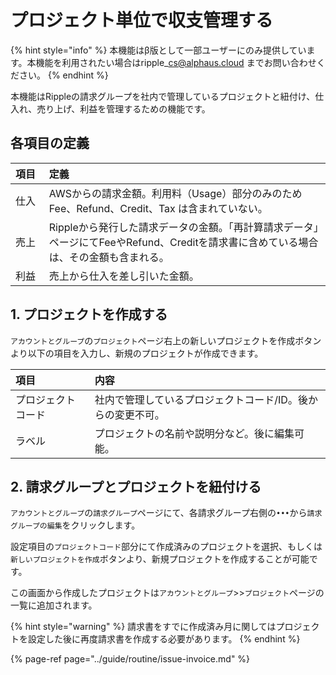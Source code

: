 # プロジェクト単位で収支管理する

{% hint style="info" %}
本機能はβ版として一部ユーザーにのみ提供しています。本機能を利用されたい場合はripple\_cs@alphaus.cloud までお問い合わせください。
{% endhint %}

本機能はRippleの請求グループを社内で管理しているプロジェクトと紐付け、仕入れ、売り上げ、利益を管理するための機能です。

## 各項目の定義 <a id="meaning"></a>

| 項目　 | 定義 |
| :--- | :--- |
| 仕入 | AWSからの請求金額。利用料（Usage）部分のみのため Fee、Refund、Credit、Tax は含まれていない。 |
| 売上 | Rippleから発行した請求データの金額。「再計算請求データ」ページにてFeeやRefund、Creditを請求書に含めている場合は、その金額も含まれる。 |
| 利益 | 売上から仕入を差し引いた金額。 |

## 1. プロジェクトを作成する <a id="create-project"></a>

`アカウントとグループ`の`プロジェクト`ページ右上の新しいプロジェクトを作成ボタンより以下の項目を入力し、新規のプロジェクトが作成できます。

| 項目 | 内容 |
| :--- | :--- |
| プロジェクトコード | 社内で管理しているプロジェクトコード/ID。後からの変更不可。 |
| ラベル | プロジェクトの名前や説明分など。後に編集可能。 |

## 2. 請求グループとプロジェクトを紐付ける <a id="attach-project"></a>

`アカウントとグループ`の`請求グループ`ページにて、各請求グループ右側の`•••`から`請求グループの編集`をクリックします。

設定項目の`プロジェクトコード`部分にて作成済みのプロジェクトを選択、もしくは`新しいプロジェクトを作成`ボタンより、新規プロジェクトを作成することが可能です。

この画面から作成したプロジェクトは`アカウントとグループ`&gt;&gt;`プロジェクト`ページの一覧に追加されます。

{% hint style="warning" %}
請求書をすでに作成済み月に関してはプロジェクトを設定した後に再度請求書を作成する必要があります。
{% endhint %}

{% page-ref page="../guide/routine/issue-invoice.md" %}

